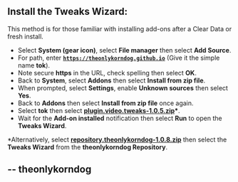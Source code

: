 ## Install the Tweaks Wizard:

This method is for those familiar with installing add-ons after a Clear Data or fresh install. 

<p align="left">
  <ul>
    <li>Select <strong>System (gear icon)</strong>, select <strong>File manager</strong> then select <strong>Add Source</strong>.</li>
    <li>For path, enter <strong><a href="https://theonlykorndog.github.io"><code>https://theonlykorndog.github.io</code></a></strong> (Give it the simple name <strong>tok</strong>).</li>
    <li>Note secure <strong>https</strong> in the URL, check spelling then select <strong>OK</strong>.</li>
    <li>Back to <strong>System</strong>, select <strong>Addons</strong> then select <strong>Install from zip file</strong>.</li>
    <li>When prompted, select <strong>Settings</strong>, enable <strong>Unknown sources</strong> then select <strong>Yes</strong>.</li>
    <li>Back to <strong>Addons</strong> then select <strong>Install from zip file</strong> once again.</li>
    <li>Select <strong>tok</strong> then select <strong><a href="plugin.video.tweaks-1.0.5.zip">plugin.video.tweaks-1.0.5.zip</a>*</strong>.</li>
    <li>Wait for the <strong>Add-on installed</strong> notification then select <strong>Run</strong> to open the <strong>Tweaks Wizard</strong>.</li>
  </ul>
</p>

*Alternatively, select <strong><a href="repository.theonlykorndog-1.0.8.zip">repository.theonlykorndog-1.0.8.zip</a></strong> then select the <strong>Tweaks Wizard</strong> from the <strong>theonlykorndog Repository</strong>.

## -- theonlykorndog

